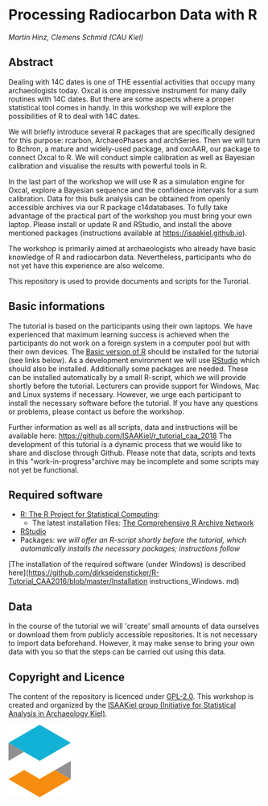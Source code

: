 # Processing Radiocarbon Data with R

*Martin Hinz, Clemens Schmid (CAU Kiel)*

## Abstract

Dealing with 14C dates is one of THE essential activities that occupy many archaeologists today. Oxcal is one impressive instrument for many daily routines with 14C dates. But there are some aspects where a proper statistical tool comes in handy. In this workshop we will explore the possibilities of R to deal with 14C dates.

We will briefly introduce several R packages that are specifically designed for this purpose: rcarbon, ArchaeoPhases and archSeries. Then we will turn to Bchron, a mature and widely-used package, and oxcAAR, our package to connect Oxcal to R. We will conduct simple calibration as well as Bayesian calibration and visualise the results with powerful tools in R.

In the last part of the workshop we will use R as a simulation engine for Oxcal, explore a Bayesian sequence and the confidence intervals for a sum calibration. Data for this bulk analysis can be obtained from openly accessible archives via our R package c14databases.
To fully take advantage of the practical part of the workshop you must bring your own laptop. Please install or update R and RStudio, and install the above mentioned packages (instructions available at https://isaakiel.github.io).

The workshop is primarily aimed at archaeologists who already have basic knowledge of R and radiocarbon data. Nevertheless, participants who do not yet have this experience are also welcome.

This repository is used to provide documents and scripts for the Turorial.

## Basic informations

The tutorial is based on the participants using their own laptops. We have experienced that maximum learning success is achieved when the participants do not work on a foreign system in a computer pool but with their own devices. The [Basic version of R](https://www.r-project.org/) should be installed for the tutorial (see links below). As a development environment we will use [RStudio](https://www.rstudio.com/products/rstudio/) which should also be installed. Additionally some packages are needed. These can be installed automatically by a small R-script, which we will provide shortly before the tutorial. Lecturers can provide support for Windows, Mac and Linux systems if necessary. However, we urge each participant to install the necessary software before the tutorial. If you have any questions or problems, please contact us before the workshop.  

Further information as well as all scripts, data and instructions will be available here: https://github.com/ISAAKiel/r_tutorial_caa_2018
The development of this tutorial is a dynamic process that we would like to share and disclose through Github. Please note that data, scripts and texts in this "work-in-progress"archive may be incomplete and some scripts may not yet be functional. 

## Required software
* [R: The R Project for Statistical Computing](https://www.r-project.org/):
	* The latest installation files: [The Comprehensive R Archive Network](http://ftp5.gwdg.de/pub/misc/cran/)
* [RStudio](https://www.rstudio.com/products/rstudio/download/)
* Packages: *we will offer an R-script shortly before the tutorial, which automatically installs the necessary packages; instructions follow*

[The installation of the required software (under Windows) is described here](https://github.com/dirkseidensticker/R-Tutorial_CAA2016/blob/master/Installation instructions_Windows. md)

## Data
In the course of the tutorial we will 'create' small amounts of data ourselves or download them from publicly accessible repositories. It is not necessary to import data beforehand. However, it may make sense to bring your own data with you so that the steps can be carried out using this data.

## Copyright and Licence

The content of the repository is licenced under [GPL-2.0](LICENSE). This workshop is created and organized by the [ISAAKiel group (Initiative for Statistical Analysis in Archaeology Kiel)](https://isaakiel.github.io).

![ISAAK Logo](https://raw.githubusercontent.com/ISAAKiel/ISAAKiel.github.io/master/elements/logo.png)
